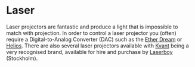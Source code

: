 # Laser

Laser projectors are fantastic and produce a light that is impossible to match with projection. In order to control a laser projector you \(often\) require a Digital-to-Analog Converter \(DAC\) such as the [Ether Dream](https://ether-dream.com/) or [Helios](https://bitlasers.com/helios-laser-dac/). There are also several laser projectors available with [Kvant](https://www.kvantlasers.sk/collections/) being a very recognised brand, available for hire and purchase by [Laserboy](http://www.laserboy.se/) \(Stockholm\).

